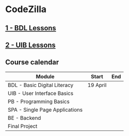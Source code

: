 # CodeZilla

## [1 - BDL Lessons]()
## [2 - UIB Lessons]()

## Course calendar

| Module                         | Start     | End |
| ------------------------------ | -------------------------- |---|
| BDL - Basic Digital Literacy   | 19 April |           |
| UIB - User Interface Basics    |  |      |
| PB - Programming Basics        |  |  |
| SPA - Single Page Applications |  |    |
| BE - Backend                        |  |      |
| Final Project                  |  |          |

